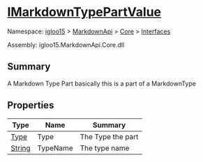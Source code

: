 # [IMarkdownTypePartValue](./IMarkdownTypePartValue.md)

Namespace: [igloo15]() > [MarkdownApi]() > [Core](./../README.md) > [Interfaces](./README.md)

Assembly: igloo15.MarkdownApi.Core.dll

## Summary
A Markdown Type Part basically this is a part of a MarkdownType

## Properties

| Type | Name | Summary | 
| --- | --- | --- | 
| [Type](https://docs.microsoft.com/en-us/dotnet/api/System.Type) | Type | The Type the part | 
| [String](https://docs.microsoft.com/en-us/dotnet/api/System.String) | TypeName | The type name | 


